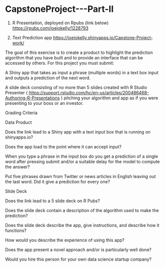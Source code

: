 # CapstoneProject---Part-II


1) R Presentation, deployed on Rpubs (link below)
https://rpubs.com/joejokelly/1228793



2) Text Prediction app
https://joejokelly.shinyapps.io/Capstone-Project-work/


The goal of this exercise is to create a product to highlight the prediction algorithm that you have built and to provide an interface that can be accessed by others. For this project you must submit:

A Shiny app that takes as input a phrase (multiple words) in a text box input and outputs a prediction of the next word.

A slide deck consisting of no more than 5 slides created with R Studio Presenter (
https://support.rstudio.com/hc/en-us/articles/200486468-Authoring-R-Presentations
) pitching your algorithm and app as if you were presenting to your boss or an investor.

Grading Criteria 

Data Product

Does the link lead to a Shiny app with a text input box that is running on shinyapps.io?

Does the app load to the point where it can accept input?

When you type a phrase in the input box do you get a prediction of a single word after pressing submit and/or a suitable delay for the model to compute the answer?

Put five phrases drawn from Twitter or news articles in English leaving out the last word. Did it give a prediction for every one?

Slide Deck

Does the link lead to a 5 slide deck on R Pubs?

Does the slide deck contain a description of the algorithm used to make the prediction?

Does the slide deck describe the app, give instructions, and describe how it functions?

How would you describe the experience of using this app?

Does the app present a novel approach and/or is particularly well done?

Would you hire this person for your own data science startup company?

